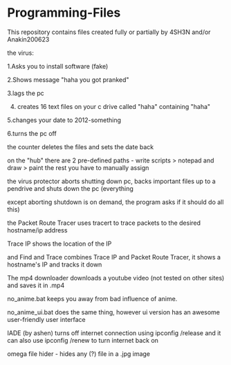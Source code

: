 # Programming-Files

This repository contains files created fully or partially by 4SH3N and/or Anakin200623 

the virus:

1.Asks you to install software (fake)

2.Shows message "haha you got pranked"

3.lags the pc

4. creates 16 text files on your c drive called "haha" containing "haha" 

5.changes your date to 2012-something

6.turns the pc off

the counter deletes the files and sets the date back

on the "hub" there are 2 pre-defined paths - write scripts > notepad and draw > paint the rest you have to manually assign

the virus protector aborts shutting down pc, backs important files up to a pendrive and shuts down the pc (everything

except aborting shutdown is on demand, the program asks if it should do all this)

the Packet Route Tracer uses tracert to trace packets to the desired hostname/ip address

Trace IP shows the location of the IP

and Find and Trace combines Trace IP and Packet Route Tracer, it shows a hostname's IP and tracks it down

The mp4 downloader downloads a youtube video (not tested on other sites) and saves it in .mp4

no_anime.bat keeps you away from bad influence of anime.

no_anime_ui.bat does the same thing, however ui version has an awesome user-friendly user interface

IADE (by ashen) turns off internet connection using ipconfig /release and it can also use ipconfig /renew to turn internet back on

omega file hider - hides any (?) file in a .jpg image
